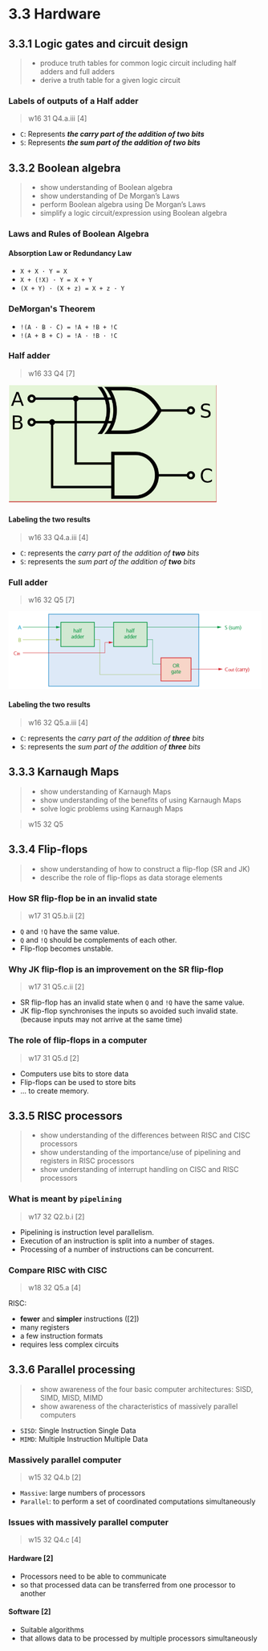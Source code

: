 # 3.3 Hardware

3.3.1 Logic gates and circuit design
------------------------------------
> - produce truth tables for common logic circuit  including half adders and full adders
> - derive a truth table for a given logic circuit

### Labels of outputs of a Half adder
> w16 31 Q4.a.iii \[4\]

- `C`: Represents ***the carry part of the addition of two bits***
- `S`: Represents ***the sum part of the addition of two bits***

3.3.2 Boolean algebra
---------------------

> - show understanding of Boolean algebra
> - show understanding of De Morgan’s Laws
> - perform Boolean algebra using De Morgan’s Laws
> - simplify a logic circuit/expression using Boolean algebra

### Laws and Rules of Boolean Algebra

#### Absorption Law or Redundancy Law

- `X + X · Y = X`
- `X + (!X) · Y = X + Y`
- `(X + Y) · (X + z) = X + z · Y`

### DeMorgan's Theorem

- `!(A · B · C) = !A + !B + !C`
- `!(A + B + C) = !A · !B · !C`

### Half adder
> w16 33 Q4 \[7\]

![halfAdder](.ProcessorFundamental_images/halfAdder.png)

#### Labeling the two results
> w16 33 Q4.a.iii \[4\]

- `C`: represents the *carry part of the addition of **two** bits*
- `S`: represents the *sum part of the addition of **two** bits*

### Full adder
> w16 32 Q5 \[7\]

![fullAdder](.ProcessorFundamental_images/fullAdder.png)

#### Labeling the two results
> w16 32 Q5.a.iii \[4\]

- `C`: represents the *carry part of the addition of **three** bits*
- `S`: represents the *sum part of the addition of **three** bits*

3.3.3 Karnaugh Maps
-------------------

> - show understanding of Karnaugh Maps
> - show understanding of the benefits of using Karnaugh Maps
> - solve logic problems using Karnaugh Maps


> w15 32 Q5

3.3.4 Flip-flops
----------------

> - show understanding of how to construct a flip-flop (SR and JK)
> - describe the role of flip-flops as data storage elements

### How SR flip-flop be in an invalid state
> w17 31 Q5.b.ii \[2\]

- `Q` and `!Q` have the same value.
- `Q` and `!Q` should be complements of each other.
- Flip-flop becomes unstable.

### Why JK flip-flop is an improvement on the SR flip-flop
> w17 31 Q5.c.ii \[2\]

- SR flip-flop has an invalid state when `Q` and `!Q` have the same value.
- JK flip-flop synchronises the inputs so avoided such invalid state. (because inputs may not arrive at the same time)

### The role of flip-flops in a computer
> w17 31 Q5.d \[2\]

- Computers use bits to store data
- Flip-flops can be used to store bits
- ... to create memory.

3.3.5 RISC processors
---------------------

> - show understanding of the differences between RISC and CISC processors
> - show understanding of the importance/use of pipelining and registers in RISC processors
> - show understanding of interrupt handling on CISC and RISC processors

### What is meant by `pipelining`
> w17 32 Q2.b.i \[2\]

- Pipelining is instruction level parallelism.
- Execution of an instruction is split into a number of stages.
- Processing of a number of instructions can be concurrent.

### Compare RISC with CISC
> w18 32 Q5.a \[4\]

RISC:
- **fewer** and **simpler** instructions (\[2\])
- many registers
- a few instruction formats
- requires less complex circuits

3.3.6 Parallel processing
-------------------------

> - show awareness of the four basic computer architectures: SISD, SIMD, MISD, MIMD
> - show awareness of the characteristics of massively parallel computers

- `SISD`: Single Instruction Single Data
- `MIMD`: Multiple Instruction Multiple Data

### Massively parallel computer
> w15 32 Q4.b \[2\]

- `Massive`: large numbers of processors
- `Parallel`: to perform a set of coordinated computations simultaneously

### Issues with massively parallel computer
> w15 32 Q4.c \[4\]

#### **Hardware** \[2\]

- Processors need to be able to communicate
- so that processed data can be transferred from one processor to another

#### **Software** \[2\]

- Suitable algorithms
- that allows data to be processed by multiple processors simultaneously

###